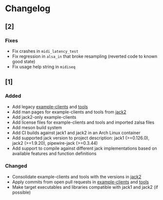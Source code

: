 # Changelog

## [2]

### Fixes
- Fix crashes in `midi_latency_test`
- Fix regression in `alsa_in` that broke resampling (reverted code to known good state)
- Fix usage help string in `midiseq`

## [1]

### Added
- Add legacy [example-clients](https://github.com/jackaudio/example-clients)
  and [tools](https://github.com/jackaudio/tools)
- Add man pages for example-clients and tools from
  [jack2](https://github.com/jackaudio/jack2)
- Add jack2-only example-clients
- Add license files for example-clients and tools and imported zalsa files
- Add meson build system
- Add CI builds against jack1 and jack2 in an Arch Linux container
- Add supported jack version to project description: jack1 (>=0.126.0), jack2
  (>=1.9.20), pipewire-jack (>=0.3.44)
- Add support to compile against different jack implementations based on
  available features and function definitions

### Changed
- Consolidate example-clients and tools with the versions in
  [jack2](https://github.com/jackaudio/jack2)
- Apply commits from open pull requests in
  [example-clients](https://github.com/jackaudio/example-clients) and
  [tools](https://github.com/jackaudio/tools)
- Make target executables and libraries compatible with jack1 and jack2 (if
  possible)
